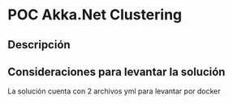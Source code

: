 # POC Akka.Net Clustering

## Descripción


## Consideraciones para levantar la solución

La solución cuenta con 2 archivos yml para levantar por docker